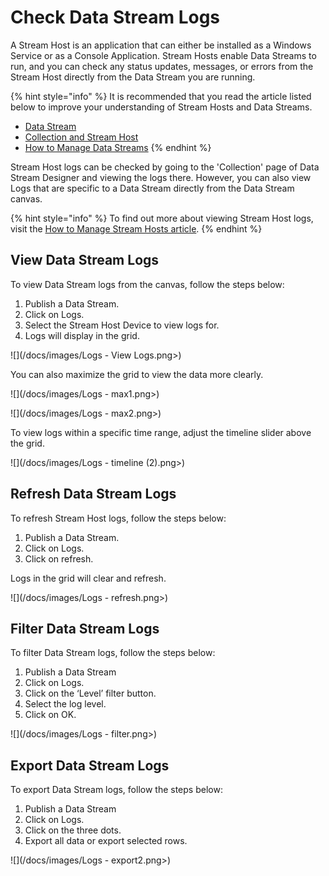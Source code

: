 # Check Data Stream Logs

A Stream Host is an application that can either be installed as a Windows Service or as a Console Application. Stream Hosts enable Data Streams to run, and you can check any status updates, messages, or errors from the Stream Host directly from the Data Stream you are running.

{% hint style="info" %}
It is recommended that you read the article listed below to improve your understanding of Stream Hosts and Data Streams.

* [Data Stream](../../concepts/data-stream/)
* [Collection and Stream Host](../../concepts/collection.md)
* [How to Manage Data Streams](manage-data-streams.md)
{% endhint %}

Stream Host logs can be checked by going to the 'Collection' page of Data Stream Designer and viewing the logs there. However, you can also view Logs that are specific to a Data Stream directly from the Data Stream canvas.&#x20;

{% hint style="info" %}
To find out more about viewing Stream Host logs, visit the [How to Manage Stream Hosts article](../stream-host.md).&#x20;
{% endhint %}

## View Data Stream Logs

To view Data Stream logs from the canvas, follow the steps below:

1. Publish a Data Stream.
2. Click on Logs.
3. Select the Stream Host Device to view logs for.
4. Logs will display in the grid.

![](/docs/images/Logs - View Logs.png>)

You can also maximize the grid to view the data more clearly.

![](/docs/images/Logs - max1.png>)

![](/docs/images/Logs - max2.png>)

To view logs within a specific time range, adjust the timeline slider above the grid.

![](/docs/images/Logs - timeline (2).png>)

## Refresh Data Stream Logs

To refresh Stream Host logs, follow the steps below:&#x20;

1. Publish a Data Stream.
2. Click on Logs.
3. Click on refresh.

Logs in the grid will clear and refresh.

![](/docs/images/Logs - refresh.png>)

## Filter Data Stream Logs

To filter Data Stream logs, follow the steps below:

1. Publish a Data Stream
2. Click on Logs.
3. Click on the ‘Level’ filter button.
4. Select the log level.
5. Click on OK.

![](/docs/images/Logs - filter.png>)

## Export Data Stream Logs

To export Data Stream logs, follow the steps below:

1. Publish a Data Stream
2. Click on Logs.
3. Click on the three dots.
4. Export all data or export selected rows.

![](/docs/images/Logs - export2.png>)



